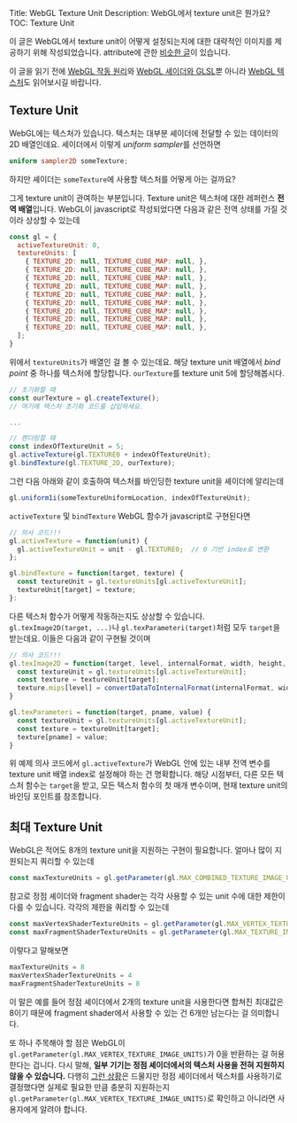 Title: WebGL Texture Unit
Description: WebGL에서 texture unit은 뭔가요?
TOC: Texture Unit


이 글은 WebGL에서 texture unit이 어떻게 설정되는지에 대한 대략적인 이미지를 제공하기 위해 작성되었습니다.
attribute에 관한 [비슷한 글](webgl-attributes.html)이 있습니다.

이 글을 읽기 전에 [WebGL 작동 원리](webgl-how-it-works.html)와 [WebGL 셰이더와 GLSL](https://webglfundamentals.org/webgl/lessons/webgl-shaders-and-glsl.html)뿐 아니라 [WebGL 텍스처](webgl-3d-textures.html)도 읽어보시길 바랍니다.

## Texture Unit

WebGL에는 텍스처가 있습니다.
텍스처는 대부분 셰이더에 전달할 수 있는 데이터의 2D 배열인데요.
셰이더에서 이렇게 *uniform sampler*를 선언하면

```glsl
uniform sampler2D someTexture;
```

하지만 셰이더는 `someTexture`에 사용할 텍스처를 어떻게 아는 걸까요?

그게 texture unit이 관여하는 부분입니다.
Texture unit은 텍스처에 대한 레퍼런스 **전역 배열**입니다.
WebGL이 javascript로 작성되었다면 다음과 같은 전역 상태를 가질 것이라 상상할 수 있는데

```js
const gl = {
  activeTextureUnit: 0,
  textureUnits: [
    { TEXTURE_2D: null, TEXTURE_CUBE_MAP: null, },
    { TEXTURE_2D: null, TEXTURE_CUBE_MAP: null, },
    { TEXTURE_2D: null, TEXTURE_CUBE_MAP: null, },
    { TEXTURE_2D: null, TEXTURE_CUBE_MAP: null, },
    { TEXTURE_2D: null, TEXTURE_CUBE_MAP: null, },
    { TEXTURE_2D: null, TEXTURE_CUBE_MAP: null, },
    { TEXTURE_2D: null, TEXTURE_CUBE_MAP: null, },
    { TEXTURE_2D: null, TEXTURE_CUBE_MAP: null, },
    { TEXTURE_2D: null, TEXTURE_CUBE_MAP: null, },
  ];
}
```

위에서 `textureUnits`가 배열인 걸 볼 수 있는데요.
해당 texture unit 배열에서 *bind point* 중 하나를 텍스처에 할당합니다.
`ourTexture`를 texture unit 5에 할당해봅시다.

```js
// 초기화할 때
const ourTexture = gl.createTexture();
// 여기에 텍스처 초기화 코드를 삽입하세요.

...

// 렌더링할 때
const indexOfTextureUnit = 5;
gl.activeTexture(gl.TEXTURE0 + indexOfTextureUnit);
gl.bindTexture(gl.TEXTURE_2D, ourTexture);
```

그런 다음 아래와 같이 호출하여 텍스처를 바인딩한 texture unit을 셰이더에 알리는데

```js
gl.uniform1i(someTextureUniformLocation, indexOfTextureUnit);
```

`activeTexture` 및 `bindTexture` WebGL 함수가 javascript로 구현된다면 

```js
// 의사 코드!!!
gl.activeTexture = function(unit) {
  gl.activeTextureUnit = unit - gl.TEXTURE0;  // 0 기반 index로 변환
};

gl.bindTexture = function(target, texture) {
  const textureUnit = gl.textureUnits[gl.activeTextureUnit];
  textureUnit[target] = texture;
}:
```

다른 텍스처 함수가 어떻게 작동하는지도 상상할 수 있습니다.
`gl.texImage2D(target, ...)`나 `gl.texParameteri(target)`처럼 모두 `target`을 받는데요.
이들은 다음과 같이 구현될 것이며

```js
// 의사 코드!!!
gl.texImage2D = function(target, level, internalFormat, width, height, border, format, type, data) {
  const textureUnit = gl.textureUnits[gl.activeTextureUnit];
  const texture = textureUnit[target];
  texture.mips[level] = convertDataToInternalFormat(internalFormat, width, height, format, type, data);
}

gl.texParameteri = function(target, pname, value) {
  const textureUnit = gl.textureUnits[gl.activeTextureUnit];
  const texture = textureUnit[target];
  texture[pname] = value; 
}
```

위 예제 의사 코드에서 `gl.activeTexture`가 WebGL 안에 있는 내부 전역 변수를 texture unit 배열 index로 설정해야 하는 건 명확합니다.
해당 시점부터, 다른 모든 텍스처 함수는 `target`을 받고, 모든 텍스처 함수의 첫 매개 변수이며, 현재 texture unit의 바인딩 포인트를 참조합니다.

## 최대 Texture Unit

WebGL은 적어도 8개의 texture unit을 지원하는 구현이 필요합니다.
얼마나 많이 지원되는지 쿼리할 수 있는데

```js
const maxTextureUnits = gl.getParameter(gl.MAX_COMBINED_TEXTURE_IMAGE_UNITS);
```

참고로 정점 셰이더와 fragment shader는 각각 사용할 수 있는 unit 수에 대한 제한이 다를 수 있습니다.
각각의 제한을 쿼리할 수 있는데

```js
const maxVertexShaderTextureUnits = gl.getParameter(gl.MAX_VERTEX_TEXTURE_IMAGE_UNITS);
const maxFragmentShaderTextureUnits = gl.getParameter(gl.MAX_TEXTURE_IMAGE_UNITS);
```

이렇다고 말해보면

```js
maxTextureUnits = 8
maxVertexShaderTextureUnits = 4
maxFragmentShaderTextureUnits = 8
```

이 말은 예를 들어 정점 셰이더에서 2개의 texture unit을 사용한다면 합쳐진 최대값은 8이기 때문에 fragment shader에서 사용할 수 있는 건 6개만 남는다는 걸 의미합니다.

또 하나 주목해야 할 점은 WebGL이 `gl.getParameter(gl.MAX_VERTEX_TEXTURE_IMAGE_UNITS)`가 0을 반환하는 걸 허용한다는 겁니다.
다시 말해, **일부 기기는 정점 셰이더에서의 텍스처 사용을 전혀 지원하지 않을 수 있습니다.**
다행히 [그런 상황](https://webglstats.com/webgl/parameter/MAX_VERTEX_TEXTURE_IMAGE_UNITS)은 드물지만 정점 셰이더에서 텍스처를 사용하기로 결정했다면 실제로 필요한 만큼 충분히 지원하는지 `gl.getParameter(gl.MAX_VERTEX_TEXTURE_IMAGE_UNITS)`로 확인하고 아니라면 사용자에게 알려야 합니다.

